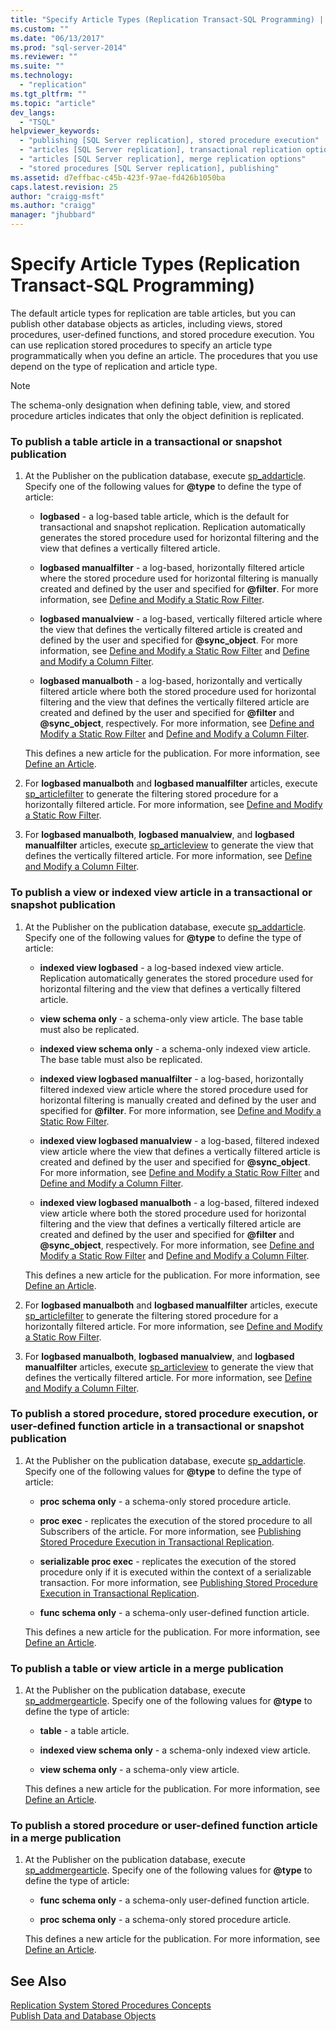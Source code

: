 ```yaml
---
title: "Specify Article Types (Replication Transact-SQL Programming) | Microsoft Docs"
ms.custom: ""
ms.date: "06/13/2017"
ms.prod: "sql-server-2014"
ms.reviewer: ""
ms.suite: ""
ms.technology: 
  - "replication"
ms.tgt_pltfrm: ""
ms.topic: "article"
dev_langs: 
  - "TSQL"
helpviewer_keywords: 
  - "publishing [SQL Server replication], stored procedure execution"
  - "articles [SQL Server replication], transactional replication options"
  - "articles [SQL Server replication], merge replication options"
  - "stored procedures [SQL Server replication], publishing"
ms.assetid: d7effbac-c45b-423f-97ae-fd426b1050ba
caps.latest.revision: 25
author: "craigg-msft"
ms.author: "craigg"
manager: "jhubbard"
---
```

# Specify Article Types (Replication Transact-SQL Programming)
  The default article types for replication are table articles, but you can publish other database objects as articles, including views, stored procedures, user-defined functions, and stored procedure execution. You can use replication stored procedures to specify an article type programmatically when you define an article. The procedures that you use depend on the type of replication and article type.  
  
> [!NOTE]  
>  The schema-only designation when defining table, view, and stored procedure articles indicates that only the object definition is replicated.  
  
### To publish a table article in a transactional or snapshot publication  
  
1.  At the Publisher on the publication database, execute [sp_addarticle](~/relational-databases/system-stored-procedures/sp-addarticle-transact-sql.md). Specify one of the following values for **@type** to define the type of article:  
  
    -   **logbased** - a log-based table article, which is the default for transactional and snapshot replication. Replication automatically generates the stored procedure used for horizontal filtering and the view that defines a vertically filtered article.  
  
    -   **logbased manualfilter** - a log-based, horizontally filtered article where the stored procedure used for horizontal filtering is manually created and defined by the user and specified for **@filter**. For more information, see [Define and Modify a Static Row Filter](../../../2014/relational-databases/replication/define-and-modify-a-static-row-filter.md).  
  
    -   **logbased manualview** - a log-based, vertically filtered article where the view that defines the vertically filtered article is created and defined by the user and specified for **@sync_object**. For more information, see [Define and Modify a Static Row Filter](../../../2014/relational-databases/replication/define-and-modify-a-static-row-filter.md) and [Define and Modify a Column Filter](../../../2014/relational-databases/replication/define-and-modify-a-column-filter.md).  
  
    -   **logbased manualboth** - a log-based, horizontally and vertically filtered article where both the stored procedure used for horizontal filtering and the view that defines the vertically filtered article are created and defined by the user and specified for **@filter** and **@sync_object**, respectively. For more information, see [Define and Modify a Static Row Filter](../../../2014/relational-databases/replication/define-and-modify-a-static-row-filter.md) and [Define and Modify a Column Filter](../../../2014/relational-databases/replication/define-and-modify-a-column-filter.md).  
  
     This defines a new article for the publication. For more information, see [Define an Article](../../../2014/relational-databases/replication/define-an-article.md).  
  
2.  For **logbased manualboth** and **logbased manualfilter** articles, execute [sp_articlefilter](~/relational-databases/system-stored-procedures/sp-articlefilter-transact-sql.md) to generate the filtering stored procedure for a horizontally filtered article. For more information, see [Define and Modify a Static Row Filter](../../../2014/relational-databases/replication/define-and-modify-a-static-row-filter.md).  
  
3.  For **logbased manualboth**, **logbased manualview**, and **logbased manualfilter** articles, execute [sp_articleview](~/relational-databases/system-stored-procedures/sp-articleview-transact-sql.md) to generate the view that defines the vertically filtered article. For more information, see [Define and Modify a Column Filter](../../../2014/relational-databases/replication/define-and-modify-a-column-filter.md).  
  
### To publish a view or indexed view article in a transactional or snapshot publication  
  
1.  At the Publisher on the publication database, execute [sp_addarticle](~/relational-databases/system-stored-procedures/sp-addarticle-transact-sql.md). Specify one of the following values for **@type** to define the type of article:  
  
    -   **indexed view logbased** - a log-based indexed view article. Replication automatically generates the stored procedure used for horizontal filtering and the view that defines a vertically filtered article.  
  
    -   **view schema only** - a schema-only view article. The base table must also be replicated.  
  
    -   **indexed view schema only** - a schema-only indexed view article. The base table must also be replicated.  
  
    -   **indexed view logbased manualfilter** - a log-based, horizontally filtered indexed view article where the stored procedure used for horizontal filtering is manually created and defined by the user and specified for **@filter**. For more information, see [Define and Modify a Static Row Filter](../../../2014/relational-databases/replication/define-and-modify-a-static-row-filter.md).  
  
    -   **indexed view logbased manualview** - a log-based, filtered indexed view article where the view that defines a vertically filtered article is created and defined by the user and specified for **@sync_object**. For more information, see [Define and Modify a Static Row Filter](../../../2014/relational-databases/replication/define-and-modify-a-static-row-filter.md) and [Define and Modify a Column Filter](../../../2014/relational-databases/replication/define-and-modify-a-column-filter.md).  
  
    -   **indexed view logbased manualboth** - a log-based, filtered indexed view article where both the stored procedure used for horizontal filtering and the view that defines a vertically filtered article are created and defined by the user and specified for **@filter** and **@sync_object**, respectively. For more information, see [Define and Modify a Static Row Filter](../../../2014/relational-databases/replication/define-and-modify-a-static-row-filter.md) and [Define and Modify a Column Filter](../../../2014/relational-databases/replication/define-and-modify-a-column-filter.md).  
  
     This defines a new article for the publication. For more information, see [Define an Article](../../../2014/relational-databases/replication/define-an-article.md).  
  
2.  For **logbased manualboth** and **logbased manualfilter** articles, execute [sp_articlefilter](~/relational-databases/system-stored-procedures/sp-articlefilter-transact-sql.md) to generate the filtering stored procedure for a horizontally filtered article. For more information, see [Define and Modify a Static Row Filter](../../../2014/relational-databases/replication/define-and-modify-a-static-row-filter.md).  
  
3.  For **logbased manualboth**, **logbased manualview**, and **logbased manualfilter** articles, execute [sp_articleview](~/relational-databases/system-stored-procedures/sp-articleview-transact-sql.md) to generate the view that defines the vertically filtered article. For more information, see [Define and Modify a Column Filter](../../../2014/relational-databases/replication/define-and-modify-a-column-filter.md).  
  
### To publish a stored procedure, stored procedure execution, or user-defined function article in a transactional or snapshot publication  
  
1.  At the Publisher on the publication database, execute [sp_addarticle](~/relational-databases/system-stored-procedures/sp-addarticle-transact-sql.md). Specify one of the following values for **@type** to define the type of article:  
  
    -   **proc schema only** - a schema-only stored procedure article.  
  
    -   **proc exec** - replicates the execution of the stored procedure to all Subscribers of the article. For more information, see [Publishing Stored Procedure Execution in Transactional Replication](../../../2014/relational-databases/replication/publishing-stored-procedure-execution-in-transactional-replication.md).  
  
    -   **serializable proc exec** - replicates the execution of the stored procedure only if it is executed within the context of a serializable transaction. For more information, see [Publishing Stored Procedure Execution in Transactional Replication](../../../2014/relational-databases/replication/publishing-stored-procedure-execution-in-transactional-replication.md).  
  
    -   **func schema only** - a schema-only user-defined function article.  
  
     This defines a new article for the publication. For more information, see [Define an Article](../../../2014/relational-databases/replication/define-an-article.md).  
  
### To publish a table or view article in a merge publication  
  
1.  At the Publisher on the publication database, execute [sp_addmergearticle](~/relational-databases/system-stored-procedures/sp-addmergearticle-transact-sql.md). Specify one of the following values for **@type** to define the type of article:  
  
    -   **table** - a table article.  
  
    -   **indexed view schema only** - a schema-only indexed view article.  
  
    -   **view schema only** - a schema-only view article.  
  
     This defines a new article for the publication. For more information, see [Define an Article](../../../2014/relational-databases/replication/define-an-article.md).  
  
### To publish a stored procedure or user-defined function article in a merge publication  
  
1.  At the Publisher on the publication database, execute [sp_addmergearticle](~/relational-databases/system-stored-procedures/sp-addmergearticle-transact-sql.md). Specify one of the following values for **@type** to define the type of article:  
  
    -   **func schema only** - a schema-only user-defined function article.  
  
    -   **proc schema only** - a schema-only stored procedure article.  
  
     This defines a new article for the publication. For more information, see [Define an Article](../../../2014/relational-databases/replication/define-an-article.md).  
  
## See Also  
 [Replication System Stored Procedures Concepts](../../../2014/relational-databases/replication/dev-guide/replication-system-stored-procedures-concepts.md)   
 [Publish Data and Database Objects](../../../2014/relational-databases/replication/publish-data-and-database-objects.md)  
  
  
